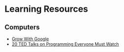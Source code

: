 # Learning Resources

## Computers

* [Grow With Google](https://grow.google/)
* [20 TED Talks on Programming Everyone Must Watch](http://www.makeuseof.com/tag/ted-talks-programming/)
